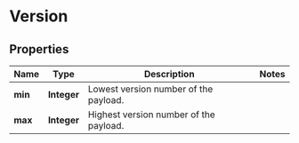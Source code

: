 
# Version

## Properties
Name | Type | Description | Notes
------------ | ------------- | ------------- | -------------
**min** | **Integer** | Lowest version number of the payload. | 
**max** | **Integer** | Highest version number of the payload. | 



